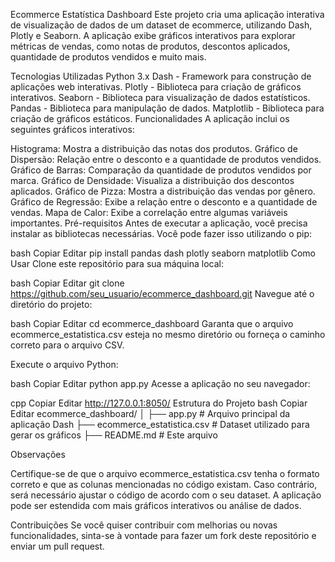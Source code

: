 Ecommerce Estatística Dashboard
Este projeto cria uma aplicação interativa de visualização de dados de um dataset de ecommerce, utilizando Dash, Plotly e Seaborn. A aplicação exibe gráficos interativos para explorar métricas de vendas, como notas de produtos, descontos aplicados, quantidade de produtos vendidos e muito mais.

Tecnologias Utilizadas
Python 3.x
Dash - Framework para construção de aplicações web interativas.
Plotly - Biblioteca para criação de gráficos interativos.
Seaborn - Biblioteca para visualização de dados estatísticos.
Pandas - Biblioteca para manipulação de dados.
Matplotlib - Biblioteca para criação de gráficos estáticos.
Funcionalidades
A aplicação inclui os seguintes gráficos interativos:

Histograma: Mostra a distribuição das notas dos produtos.
Gráfico de Dispersão: Relação entre o desconto e a quantidade de produtos vendidos.
Gráfico de Barras: Comparação da quantidade de produtos vendidos por marca.
Gráfico de Densidade: Visualiza a distribuição dos descontos aplicados.
Gráfico de Pizza: Mostra a distribuição das vendas por gênero.
Gráfico de Regressão: Exibe a relação entre o desconto e a quantidade de vendas.
Mapa de Calor: Exibe a correlação entre algumas variáveis importantes.
Pré-requisitos
Antes de executar a aplicação, você precisa instalar as bibliotecas necessárias. Você pode fazer isso utilizando o pip:

bash
Copiar
Editar
pip install pandas dash plotly seaborn matplotlib
Como Usar
Clone este repositório para sua máquina local:

bash
Copiar
Editar
git clone https://github.com/seu_usuario/ecommerce_dashboard.git
Navegue até o diretório do projeto:

bash
Copiar
Editar
cd ecommerce_dashboard
Garanta que o arquivo ecommerce_estatistica.csv esteja no mesmo diretório ou forneça o caminho correto para o arquivo CSV.

Execute o arquivo Python:

bash
Copiar
Editar
python app.py
Acesse a aplicação no seu navegador:

cpp
Copiar
Editar
http://127.0.0.1:8050/
Estrutura do Projeto
bash
Copiar
Editar
ecommerce_dashboard/
│
├── app.py                  # Arquivo principal da aplicação Dash
├── ecommerce_estatistica.csv # Dataset utilizado para gerar os gráficos
├── README.md               # Este arquivo

Observações

Certifique-se de que o arquivo ecommerce_estatistica.csv tenha o formato correto e que as colunas mencionadas no código existam. Caso contrário, será necessário ajustar o código de acordo com o seu dataset.
A aplicação pode ser estendida com mais gráficos interativos ou análise de dados.

Contribuições
Se você quiser contribuir com melhorias ou novas funcionalidades, sinta-se à vontade para fazer um fork deste repositório e enviar um pull request.
